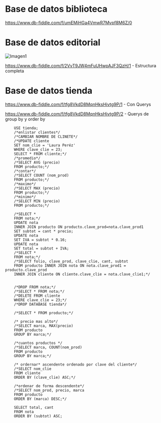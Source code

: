 # Base de datos biblioteca

https://www.db-fiddle.com/f/umEMiHGa4VmwR7Mvpf8M6Z/0
    
# Base de datos editorial

![Imagen1](https://user-images.githubusercontent.com/111446113/201251841-07b318a1-c3ab-4974-a3c2-56629b18402a.png)


https://www.db-fiddle.com/f/2VvT9JW4mFuUHwpAJF3QzH/1  -  Estructura completa

# Base de datos tienda

https://www.db-fiddle.com/f/tfg8VkdD8MqnHksHivtg9P/1 - Con Querys

https://www.db-fiddle.com/f/tfg8VkdD8MqnHksHivtg9P/2 - Querys de group by y order by


        USE tienda;
        /*enlistar clientes*/
        /*CAMBIAR NOMBRE DE CLINETE*/
        /*UPDATE cliente 
        SET nom_clie = 'Laura Peréz'
        WHERE clave_clie = 23;
        SELECT * FROM cliente;*/
        /*promedio*/
        /*SELECT AVG (precio)
        FROM producto;*/
        /*contar*/
        /*SELECT COUNT (nom_prod)
        FROM producto;*/
        /*maximo*/
        /*SELECT MAX (precio)
        FROM producto;*/
        /*minimo*/
        /*SELECT MIN (precio)
        FROM producto;*/

        /*SELECT * 
        FROM nota;*/
        UPDATE nota
        INNER JOIN producto ON producto.clave_prod=nota.clave_prod1
        SET subtot = cant * precio;
        UPDATE nota
        SET IVA = subtot * 0.16;
        UPDATE nota
        SET total = subtot + IVA;
        /*SELECT *
        FROM nota;*/
        /*SELECT folio, clave_prod, clave_clie, cant, subtot
        FROM producto INNER JOIN nota ON nota.clave_prod1 = producto.clave_prod
        INNER JOIN cliente ON cliente.clave_clie = nota.clave_clie1;*/


        /*DROP FROM nota;*/
        /*SELECT * FROM nota;*/
        /*DELETE FROM cliente
        WHERE clave_clie = 23;*/
        /*DROP DATABASE tienda*/

        /*SELECT * FROM producto;*/

        /* precio mas alto*/
        /*SELECT marca, MAX(precio)
        FROM producto
        GROUP BY marca;*/

        /*cuantos productos */
        /*SELECT marca, COUNT(nom_prod)
        FROM producto
        GROUP BY marca;*/

        /* ordernar* ascendente ordenado por clave del cliente*/
        /*SELECT nom_clie
        FROM cliente
        ORDER BY (clave_clie) ASC;*/

        /*ordenar de forma descendente*/
        /*SELECT nom_prod, precio, marca
        FROM producto
        ORDER BY (marca) DESC;*/

        SELECT total, cant
        FROM nota
        ORDER BY (subtot) ASC;


